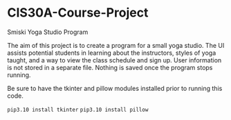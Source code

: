 # CIS30A-Course-Project
Smiski Yoga Studio Program

The aim of this project is to create a program for a small yoga studio. The UI assists potential students in learning about the instructors, styles of yoga taught, and a way to view the class schedule and sign up. User information is not stored in a separate file. Nothing is saved once the program stops running. 

Be sure to have the tkinter and pillow modules installed prior to running this code.

`pip3.10 install tkinter`
`pip3.10 install pillow`
